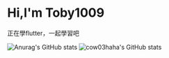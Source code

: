 # Hi,I'm Toby1009
正在學flutter，一起學習吧

![Anurag's GitHub stats](https://github-readme-stats.vercel.app/api?username=Toby1009&show_icons=true&theme=transparent)
![cow03haha's GitHub stats](https://github-readme-stats-Toby1009.vercel.app/api?username=Toby1009&layout=compact&theme=transparent)
